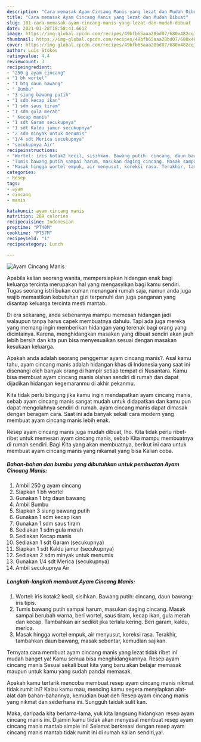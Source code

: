 ```yaml
---
description: "Cara memasak Ayam Cincang Manis yang lezat dan Mudah Dibuat"
title: "Cara memasak Ayam Cincang Manis yang lezat dan Mudah Dibuat"
slug: 101-cara-memasak-ayam-cincang-manis-yang-lezat-dan-mudah-dibuat
date: 2021-01-28T18:58:41.661Z
image: https://img-global.cpcdn.com/recipes/49bfb65aaa28bd07/680x482cq70/ayam-cincang-manis-foto-resep-utama.jpg
thumbnail: https://img-global.cpcdn.com/recipes/49bfb65aaa28bd07/680x482cq70/ayam-cincang-manis-foto-resep-utama.jpg
cover: https://img-global.cpcdn.com/recipes/49bfb65aaa28bd07/680x482cq70/ayam-cincang-manis-foto-resep-utama.jpg
author: Luis Stokes
ratingvalue: 4.4
reviewcount: 3
recipeingredient:
- "250 g ayam cincang"
- "1 bh wortel"
- "1 btg daun bawang"
- " Bumbu"
- "3 siung bawang putih"
- "1 sdm kecap ikan"
- "1 sdm saus tiram"
- "1 sdm gula merah"
- " Kecap manis"
- "1 sdt Garam secukupnya"
- "1 sdt Kaldu jamur secukupnya"
- "2 sdm minyak untuk menumis"
- "1/4 sdt Merica secukupnya"
- "secukupnya Air"
recipeinstructions:
- "Wortel: iris kotak2 kecil, sisihkan. Bawang putih: cincang, daun bawang: iris tipis."
- "Tumis bawang putih sampai harum, masukan daging cincang. Masak sampai berubah warna, beri wortel, saus tiram, kecap ikan, gula merah dan kecap. Tambahkan air sedikit jika terlalu kering. Beri garam, kaldu, merica."
- "Masak hingga wortel empuk, air menyusut, koreksi rasa. Terakhir, tambahkan daun bawang, masak sebentar, kemudian sajikan."
categories:
- Resep
tags:
- ayam
- cincang
- manis

katakunci: ayam cincang manis 
nutrition: 289 calories
recipecuisine: Indonesian
preptime: "PT40M"
cooktime: "PT57M"
recipeyield: "1"
recipecategory: Lunch

---
```



![Ayam Cincang Manis](https://img-global.cpcdn.com/recipes/49bfb65aaa28bd07/680x482cq70/ayam-cincang-manis-foto-resep-utama.jpg)

Apabila kalian seorang wanita, mempersiapkan hidangan enak bagi keluarga tercinta merupakan hal yang mengasyikan bagi kamu sendiri. Tugas seorang istri bukan cuman menangani rumah saja, namun anda juga wajib memastikan kebutuhan gizi terpenuhi dan juga panganan yang disantap keluarga tercinta mesti mantab.

Di era  sekarang, anda sebenarnya mampu memesan hidangan jadi walaupun tanpa harus capek membuatnya dahulu. Tapi ada juga mereka yang memang ingin memberikan hidangan yang terenak bagi orang yang dicintainya. Karena, menghidangkan masakan yang dibuat sendiri akan jauh lebih bersih dan kita pun bisa menyesuaikan sesuai dengan masakan kesukaan keluarga. 



Apakah anda adalah seorang penggemar ayam cincang manis?. Asal kamu tahu, ayam cincang manis adalah hidangan khas di Indonesia yang saat ini disenangi oleh banyak orang di hampir setiap tempat di Nusantara. Kamu bisa membuat ayam cincang manis olahan sendiri di rumah dan dapat dijadikan hidangan kegemaranmu di akhir pekanmu.

Kita tidak perlu bingung jika kamu ingin mendapatkan ayam cincang manis, sebab ayam cincang manis sangat mudah untuk didapatkan dan kamu pun dapat mengolahnya sendiri di rumah. ayam cincang manis dapat dimasak dengan beragam cara. Saat ini ada banyak sekali cara modern yang membuat ayam cincang manis lebih enak.

Resep ayam cincang manis juga mudah dibuat, lho. Kita tidak perlu ribet-ribet untuk memesan ayam cincang manis, sebab Kita mampu membuatnya di rumah sendiri. Bagi Kita yang akan membuatnya, berikut ini cara untuk membuat ayam cincang manis yang nikamat yang bisa Kalian coba.

<!--inarticleads1-->

##### Bahan-bahan dan bumbu yang dibutuhkan untuk pembuatan Ayam Cincang Manis:

1. Ambil 250 g ayam cincang
1. Siapkan 1 bh wortel
1. Gunakan 1 btg daun bawang
1. Ambil  Bumbu
1. Siapkan 3 siung bawang putih
1. Gunakan 1 sdm kecap ikan
1. Gunakan 1 sdm saus tiram
1. Sediakan 1 sdm gula merah
1. Sediakan  Kecap manis
1. Sediakan 1 sdt Garam (secukupnya)
1. Siapkan 1 sdt Kaldu jamur (secukupnya)
1. Sediakan 2 sdm minyak untuk menumis
1. Gunakan 1/4 sdt Merica (secukupnya)
1. Ambil secukupnya Air




<!--inarticleads2-->

##### Langkah-langkah membuat Ayam Cincang Manis:

1. Wortel: iris kotak2 kecil, sisihkan. Bawang putih: cincang, daun bawang: iris tipis.
1. Tumis bawang putih sampai harum, masukan daging cincang. Masak sampai berubah warna, beri wortel, saus tiram, kecap ikan, gula merah dan kecap. Tambahkan air sedikit jika terlalu kering. Beri garam, kaldu, merica.
1. Masak hingga wortel empuk, air menyusut, koreksi rasa. Terakhir, tambahkan daun bawang, masak sebentar, kemudian sajikan.




Ternyata cara membuat ayam cincang manis yang lezat tidak ribet ini mudah banget ya! Kamu semua bisa menghidangkannya. Resep ayam cincang manis Sesuai sekali buat kita yang baru akan belajar memasak maupun untuk kamu yang sudah pandai memasak.

Apakah kamu tertarik mencoba membuat resep ayam cincang manis nikmat tidak rumit ini? Kalau kamu mau, mending kamu segera menyiapkan alat-alat dan bahan-bahannya, kemudian buat deh Resep ayam cincang manis yang nikmat dan sederhana ini. Sungguh taidak sulit kan. 

Maka, daripada kita berlama-lama, yuk kita langsung hidangkan resep ayam cincang manis ini. Dijamin kamu tiidak akan menyesal membuat resep ayam cincang manis mantab simple ini! Selamat berkreasi dengan resep ayam cincang manis mantab tidak rumit ini di rumah kalian sendiri,ya!.

